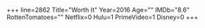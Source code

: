 +++
line=2862
Title="Worth It"
Year=2016
Age=""
IMDb="8.6"
RottenTomatoes=""
Netflix=0
Hulu=1
PrimeVideo=1
Disney=0
+++

